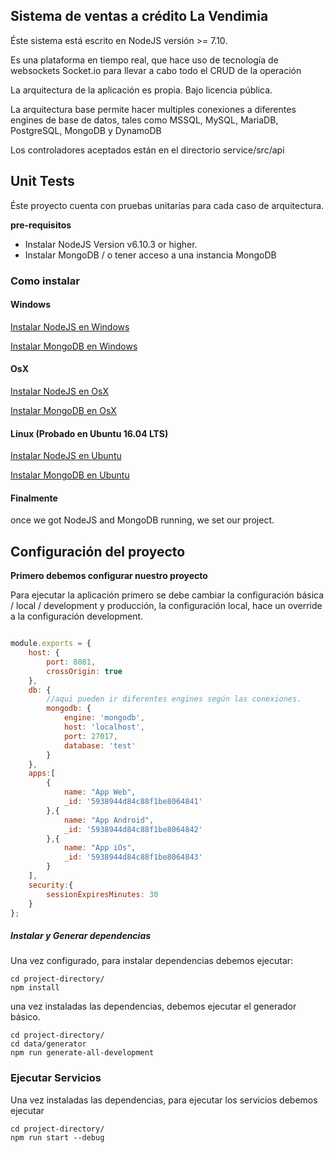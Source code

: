 ## Sistema de ventas a crédito La Vendimia

Éste sistema está escrito en NodeJS versión >= 7.10.

Es una plataforma en tiempo real, que hace uso de tecnología de websockets Socket.io para llevar a cabo todo el CRUD de la operación

La arquitectura de la aplicación es propia. Bajo licencia pública.

La arquitectura base permite hacer multiples conexiones a diferentes engines de base de datos, tales como MSSQL, MySQL, MariaDB, PostgreSQL, MongoDB y DynamoDB

Los controladores aceptados están en el directorio service/src/api



## Unit Tests

Éste proyecto cuenta con pruebas unitarias para cada caso de arquitectura.

**pre-requisitos**
* Instalar NodeJS Version v6.10.3 or higher.
* Instalar MongoDB / o tener acceso a una instancia MongoDB

### Como instalar
#### Windows

[Instalar NodeJS en Windows](https://nodejs.org/en/)

[Instalar MongoDB en Windows](https://docs.mongodb.com/manual/tutorial/install-mongodb-on-windows/)

#### OsX

[Instalar NodeJS en OsX](http://blog.teamtreehouse.com/install-node-js-npm-mac)

[Instalar MongoDB en OsX](https://docs.mongodb.com/manual/tutorial/install-mongodb-on-os-x/)

#### Linux (Probado en Ubuntu 16.04 LTS)

[Instalar NodeJS en Ubuntu](https://www.digitalocean.com/community/tutorials/how-to-install-node-js-on-ubuntu-16-04)

[Instalar MongoDB en Ubuntu](https://docs.mongodb.com/v3.2/tutorial/install-mongodb-on-ubuntu/)

#### Finalmente
once we got NodeJS and MongoDB running, we set our project.

## Configuración del proyecto
**Primero debemos configurar nuestro proyecto**


Para ejecutar la aplicación primero se debe cambiar la configuración básica / local / development y producción,
la configuración local, hace un override a la configuración development.

```javascript

module.exports = {
    host: {
        port: 8081,
        crossOrigin: true
    },
    db: {
        //aqui pueden ir diferentes engines según las conexiones.
        mongodb: {
            engine: 'mongodb',
            host: 'localhost',
            port: 27017,
            database: 'test'
        }
    },
    apps:[
        {
            name: "App Web",
            _id: '5938944d84c88f1be8064841'
        },{
            name: "App Android",
            _id: '5938944d84c88f1be8064842'
        },{
            name: "App iOs",
            _id: '5938944d84c88f1be8064843'
        }
    ],
    security:{
        sessionExpiresMinutes: 30
    }
};
```


##### Instalar y Generar dependencias

Una vez configurado, para instalar dependencias debemos ejecutar:

```
cd project-directory/
npm install
```

una vez instaladas las dependencias, debemos ejecutar el generador básico.


```
cd project-directory/
cd data/generator
npm run generate-all-development

```

### Ejecutar Servicios

Una vez instaladas las dependencias, para ejecutar los servicios debemos ejecutar
```
cd project-directory/
npm run start --debug
```